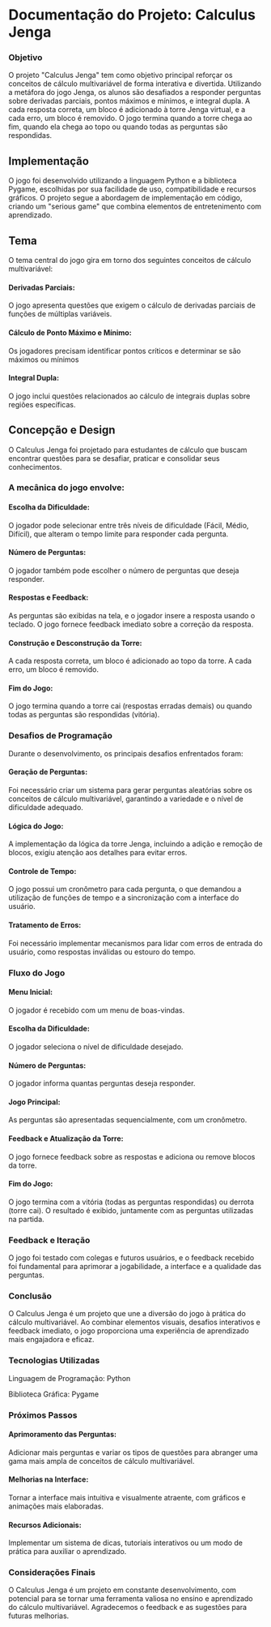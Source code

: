 # Documentação do Projeto: Calculus Jenga
###  Objetivo
O projeto "Calculus Jenga" tem como objetivo principal reforçar os conceitos de cálculo multivariável de forma interativa e divertida. Utilizando a metáfora do jogo Jenga, os alunos são desafiados a responder perguntas sobre derivadas parciais, pontos máximos e mínimos, e integral dupla. A cada resposta correta, um bloco é adicionado à torre Jenga virtual, e a cada erro, um bloco é removido. O jogo termina quando a torre chega ao fim, quando ela chega ao topo ou quando todas as perguntas são respondidas.

## Implementação
O jogo foi desenvolvido utilizando a linguagem Python e a biblioteca Pygame, escolhidas por sua facilidade de uso, compatibilidade e recursos gráficos. O projeto segue a abordagem de implementação em código, criando um "serious game" que combina elementos de entretenimento com aprendizado.

## Tema
O tema central do jogo gira em torno dos seguintes conceitos de cálculo multivariável:

#### Derivadas Parciais: 
O jogo apresenta questões que exigem o cálculo de derivadas parciais de funções de múltiplas variáveis.
#### Cálculo de Ponto Máximo e Mínimo: 
Os jogadores precisam identificar pontos críticos e determinar se são máximos ou mínimos
#### Integral Dupla: 
O jogo inclui questões relacionados ao cálculo de integrais duplas sobre regiões específicas.

## Concepção e Design
O Calculus Jenga foi projetado para estudantes de cálculo que buscam encontrar questões para se desafiar, praticar e consolidar seus conhecimentos.

### A mecânica do jogo envolve:

#### Escolha da Dificuldade: 

O jogador pode selecionar entre três níveis de dificuldade (Fácil, Médio, Difícil), que alteram o tempo limite para responder cada pergunta.
#### Número de Perguntas:
O jogador também pode escolher o número de perguntas que deseja responder.
#### Respostas e Feedback: 
As perguntas são exibidas na tela, e o jogador insere a resposta usando o teclado. O jogo fornece feedback imediato sobre a correção da resposta.
#### Construção e Desconstrução da Torre: 
A cada resposta correta, um bloco é adicionado ao topo da torre. A cada erro, um bloco é removido. 

#### Fim do Jogo: 

O jogo termina quando a torre cai (respostas erradas demais) ou quando todas as perguntas são respondidas (vitória). 

### Desafios de Programação

Durante o desenvolvimento, os principais desafios enfrentados foram:

#### Geração de Perguntas: 

Foi necessário criar um sistema para gerar perguntas aleatórias sobre os conceitos de cálculo multivariável, garantindo a variedade e o nível de dificuldade adequado.

#### Lógica do Jogo: 
A implementação da lógica da torre Jenga, incluindo a adição e remoção de blocos, exigiu atenção aos detalhes para evitar erros.

#### Controle de Tempo: 
O jogo possui um cronômetro para cada pergunta, o que demandou a utilização de funções de tempo e a sincronização com a interface do usuário.
#### Tratamento de Erros: 
Foi necessário implementar mecanismos para lidar com erros de entrada do usuário, como respostas inválidas ou estouro do tempo.
### Fluxo do Jogo
#### Menu Inicial: 
O jogador é recebido com um menu de boas-vindas.
#### Escolha da Dificuldade: 
O jogador seleciona o nível de dificuldade desejado.
#### Número de Perguntas: 
O jogador informa quantas perguntas deseja responder.
#### Jogo Principal: 
As perguntas são apresentadas sequencialmente, com um cronômetro.
#### Feedback e Atualização da Torre: 
O jogo fornece feedback sobre as respostas e adiciona ou remove blocos da torre.
#### Fim do Jogo: 
O jogo termina com a vitória (todas as perguntas respondidas) ou derrota (torre cai). O resultado é exibido, juntamente com as perguntas utilizadas na partida.
### Feedback e Iteração
O jogo foi testado com colegas e futuros usuários, e o feedback recebido foi fundamental para aprimorar a jogabilidade, a interface e a qualidade das perguntas.

### Conclusão
O Calculus Jenga é um projeto que une a diversão do jogo à prática do cálculo multivariável. Ao combinar elementos visuais, desafios interativos e feedback imediato, o jogo proporciona uma experiência de aprendizado mais engajadora e eficaz.

### Tecnologias Utilizadas
Linguagem de Programação: Python

Biblioteca Gráfica: Pygame
### Próximos Passos
#### Aprimoramento das Perguntas: 
Adicionar mais perguntas e variar os tipos de questões para abranger uma gama mais ampla de conceitos de cálculo multivariável.
#### Melhorias na Interface: 
Tornar a interface mais intuitiva e visualmente atraente, com gráficos e animações mais elaboradas.
#### Recursos Adicionais: 
Implementar um sistema de dicas, tutoriais interativos ou um modo de prática para auxiliar o aprendizado.
### Considerações Finais
O Calculus Jenga é um projeto em constante desenvolvimento, com potencial para se tornar uma ferramenta valiosa no ensino e aprendizado do cálculo multivariável. Agradecemos o feedback e as sugestões para futuras melhorias.